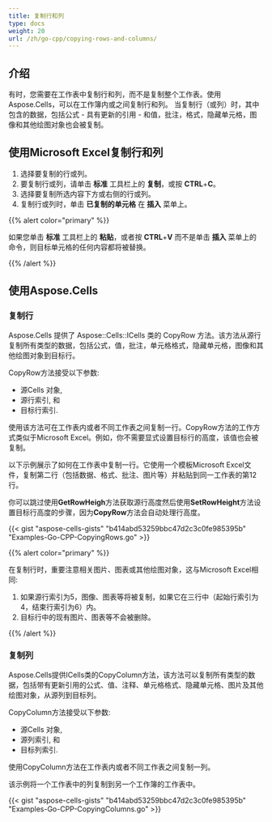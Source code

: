 ```yaml
---
title: 复制行和列
type: docs
weight: 20
url: /zh/go-cpp/copying-rows-and-columns/
---
```


## **介绍**

有时，您需要在工作表中复制行和列，而不是复制整个工作表。使用Aspose.Cells，可以在工作簿内或之间复制行和列。
当复制行（或列）时，其中包含的数据，包括公式 - 具有更新的引用 - 和值，批注，格式，隐藏单元格，图像和其他绘图对象也会被复制。

## **使用Microsoft Excel复制行和列**

1. 选择要复制的行或列。
1. 要复制行或列，请单击 **标准** 工具栏上的 **复制**，或按 **CTRL**+**C**。
1. 选择要复制所选内容下方或右侧的行或列。
1. 复制行或列时，单击 **已复制的单元格** 在 **插入** 菜单上。

{{% alert color="primary" %}}

如果您单击 **标准** 工具栏上的 **粘贴**，或者按 **CTRL**+**V** 而不是单击 **插入** 菜单上的命令，则目标单元格的任何内容都将被替换。

{{% /alert %}}

## **使用Aspose.Cells**

### **复制行**

Aspose.Cells 提供了 Aspose::Cells::ICells 类的 CopyRow 方法。该方法从源行复制所有类型的数据，包括公式，值，批注，单元格格式，隐藏单元格，图像和其他绘图对象到目标行。

CopyRow方法接受以下参数:

- 源Cells 对象,
- 源行索引, 和
- 目标行索引.

使用该方法可在工作表内或者不同工作表之间复制一行。CopyRow方法的工作方式类似于Microsoft Excel。例如，你不需要显式设置目标行的高度，该值也会被复制。

以下示例展示了如何在工作表中复制一行。它使用一个模板Microsoft Excel文件，复制第二行（包括数据、格式、批注、图片等）并粘贴到同一工作表的第12行。

你可以跳过使用**GetRowHeigh**方法获取源行高度然后使用**SetRowHeight**方法设置目标行高度的步骤，因为**CopyRow**方法会自动处理行高度。

{{< gist "aspose-cells-gists" "b414abd53259bbc47d2c3c0fe985395b" "Examples-Go-CPP-CopyingRows.go" >}}

{{% alert color="primary" %}}

在复制行时，重要注意相关图片、图表或其他绘图对象，这与Microsoft Excel相同:

1. 如果源行索引为5，图像、图表等将被复制，如果它在三行中（起始行索引为4，结束行索引为6）内。
1. 目标行中的现有图片、图表等不会被删除。

{{% /alert %}}

### **复制列**

Aspose.Cells提供ICells类的CopyColumn方法，该方法可以复制所有类型的数据，包括带有更新引用的公式、值、注释、单元格格式、隐藏单元格、图片及其他绘图对象，从源列到目标列。

CopyColumn方法接受以下参数:

- 源Cells 对象,
- 源列索引, 和
- 目标列索引.

使用CopyColumn方法在工作表内或者不同工作表之间复制一列。

该示例将一个工作表中的列复制到另一个工作簿的工作表中。

{{< gist "aspose-cells-gists" "b414abd53259bbc47d2c3c0fe985395b" "Examples-Go-CPP-CopyingColumns.go" >}}

